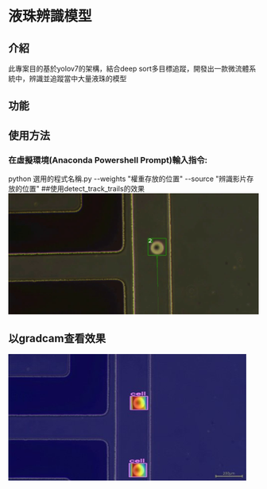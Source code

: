 # 液珠辨識模型
## 介紹
此專案目的基於yolov7的架構，結合deep sort多目標追蹤，開發出一款微流體系統中，辨識並追蹤當中大量液珠的模型
## 功能

## 使用方法
### 在虛擬環境(Anaconda Powershell Prompt)輸入指令:
python 選用的程式名稱.py --weights "權重存放的位置" --source "辨識影片存放的位置"
##使用detect_track_trails的效果
 <img src="img.png">
## 以gradcam查看效果
<img src=grad_cam測試圖.jpg>
